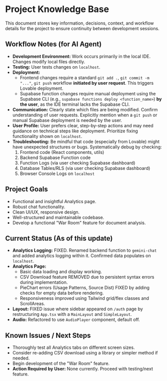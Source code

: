 # Project Knowledge Base

This document stores key information, decisions, context, and workflow details for the project to ensure continuity between development sessions.

## Workflow Notes (for AI Agent)

*   **Development Environment:** Work occurs primarily in the local IDE. Changes modify local files directly.
*   **Testing:** User tests changes on `localhost`.
*   **Deployment:** 
    *   Frontend changes require a standard `git add .`, `git commit -m "..."`, `git push` workflow **initiated by user request**. This triggers Lovable deployment.
    *   Supabase function changes require manual deployment using the Supabase CLI (e.g., `supabase functions deploy <function_name>`) **by the user**, as the IDE terminal lacks the Supabase CLI.
*   **Communication:** Clearly state which files are being modified. Confirm understanding of user requests. Explicitly mention when a `git push` or manual Supabase deployment is needed by the user.
*   **User Profile:** User prefers clear, step-by-step actions and may need guidance on technical steps like deployment. Prioritize fixing functionality shown on `localhost`.
*   **Troubleshooting:** Be mindful that code (especially from Lovable) might have unexpected structures or bugs. Systematically debug by checking:
    1.  Frontend code (React components, utils)
    2.  Backend Supabase Function code
    3.  Function Logs (via user checking Supabase dashboard)
    4.  Database Tables/RLS (via user checking Supabase dashboard)
    5.  Browser Console Logs on `localhost`

## Project Goals

*   Functional and insightful Analytics page.
*   Robust chat functionality.
*   Clean UI/UX, responsive design.
*   Well-structured and maintainable codebase.
*   Develop a functional "War Room" feature for document analysis.

## Current Status (As of this update)

*   **Analytics Logging:** FIXED. Renamed backend function to `gemini-chat` and added analytics logging within it. Confirmed data populates on `localhost`.
*   **Analytics Page:** 
    *   Basic data loading and display working.
    *   CSV Download feature REMOVED due to persistent syntax errors during implementation.
    *   PieChart errors (Usage Patterns, Source Dist) FIXED by adding checks for empty data before rendering.
    *   Responsiveness improved using Tailwind grid/flex classes and ScrollAreas.
*   **Layout:** FIXED issue where sidebar appeared on `/auth` page by restructuring `App.tsx` with a `MainLayout` and `SimpleLayout`.
*   **Audio:** Refactored to use `AudioPlayer` component, default off.

## Known Issues / Next Steps

*   Thoroughly test all Analytics tabs on different screen sizes.
*   Consider re-adding CSV download using a library or simpler method if needed.
*   Begin development of the "War Room" feature.
*   **Action Required by User:** None currently. Proceed with testing/next feature.

